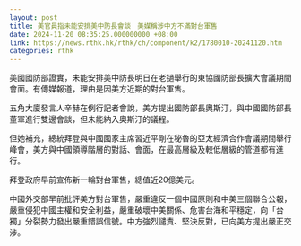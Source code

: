 ```yaml
---
layout: post
title: 美官員指未能安排美中防長會談　美媒稱涉中方不滿對台軍售
date: 2024-11-20 08:35:25.000000000 +08:00
link: https://news.rthk.hk/rthk/ch/component/k2/1780010-20241120.htm
categories: rthk
---
```


美國國防部證實，未能安排美中防長明日在老撾舉行的東協國防部長擴大會議期間會面。有傳媒報道，理由是因美方近期的對台軍售。

五角大廈發言人辛赫在例行記者會說，美方提出國防部長奧斯汀，與中國國防部長董軍進行雙邊會談，但未能納入奧斯汀的議程。

但她補充，總統拜登與中國國家主席習近平剛在秘魯的亞太經濟合作會議期間舉行峰會，美方與中國領導階層的對話、會面，在最高層級及較低層級的管道都有進行。

拜登政府早前宣佈新一輪對台軍售，總值近20億美元。

中國外交部早前批評美方對台軍售，嚴重違反一個中國原則和中美三個聯合公報，嚴重侵犯中國主權和安全利益，嚴重破壞中美關係、危害台海和平穩定，向「台獨」分裂勢力發出嚴重錯誤信號。中方強烈譴責、堅決反對，已向美方提出嚴正交涉。
